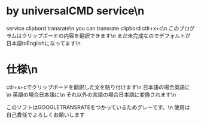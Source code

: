 # by universalCMD service\n
service clipbord transrate\n
you can transrate clipbord ctlr+x+c\n
このプログラムはクリップボードの内容を翻訳できます\n
まだ未完成なのでデフォルトが日本語toEnglishになってます\n
# 仕様\n
ctlr+x+cでクリップボードを翻訳した文を貼り付けます\n
日本語の場合英語に\n
英語の場合日本語に\n
それ以外の言語の場合日本語に変換されます\n

このソフトはGOOGLETRANSRATEをつかっているためグレーです。\n
使用は自己責任でよろしくお願いします
